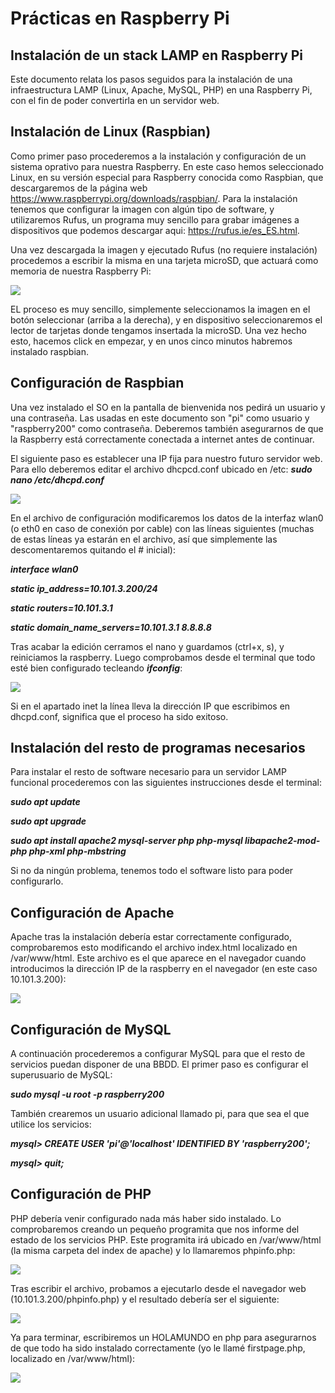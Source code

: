 # Prácticas en Raspberry Pi

## Instalación de un stack LAMP en Raspberry Pi

Este documento relata los pasos seguidos para la instalación de una infraestructura LAMP (Linux, Apache, MySQL, PHP) en una Raspberry Pi, con el fin de poder convertirla en un servidor web. 

## Instalación de Linux (Raspbian)

Como primer paso procederemos a la instalación y configuración de un sistema oprativo para nuestra Raspberry. En este caso hemos seleccionado Linux, en su versión especial para Raspberry conocida como Raspbian, que descargaremos de la página web <https://www.raspberrypi.org/downloads/raspbian/>. Para la instalación tenemos que configurar la imagen con algún tipo de software, y utilizaremos Rufus, un programa muy sencillo para grabar imágenes a dispositivos que podemos descargar aqui: <https://rufus.ie/es_ES.html>.

Una vez descargada la imagen y ejecutado Rufus (no requiere instalación) procedemos a escribir la misma en una tarjeta microSD, que actuará como memoria de nuestra Raspberry Pi:

<img src=Rufus.png>

EL proceso es muy sencillo, simplemente seleccionamos la imagen en el botón seleccionar (arriba a la derecha), y en dispositivo seleccionaremos el lector de tarjetas donde tengamos insertada la microSD. Una vez hecho esto, hacemos click en empezar, y en unos cinco minutos habremos instalado raspbian.

## Configuración de Raspbian

Una vez instalado el SO en la pantalla de bienvenida nos pedirá un usuario y una contraseña. Las usadas en este documento son "pi" como usuario y "raspberry200" como contraseña. Deberemos también asegurarnos de que la Raspberry está correctamente conectada a internet antes de continuar.

El siguiente paso es establecer una IP fija para nuestro futuro servidor web. Para ello deberemos editar el archivo dhcpcd.conf ubicado en /etc: **_sudo nano /etc/dhcpd.conf_**

<img src=dhcpd.png>

En el archivo de configuración modificaremos los datos de la interfaz wlan0 (o eth0 en caso de conexión por cable) con las líneas siguientes (muchas de estas líneas ya estarán en el archivo, así que simplemente las descomentaremos quitando el # inicial):

**_interface wlan0_**

**_static ip_address=10.101.3.200/24_**

**_static routers=10.101.3.1_**

**_static domain_name_servers=10.101.3.1 8.8.8.8_**

Tras acabar la edición cerramos el nano y guardamos (ctrl+x, s), y reiniciamos la raspberry. Luego comprobamos desde el terminal que todo esté bien configurado tecleando **_ifconfig_**:

<img src=ifconfig.png>

Si en el apartado inet la línea lleva la dirección IP que escribimos en dhcpd.conf, significa que el proceso ha sido exitoso.

## Instalación del resto de programas necesarios

Para instalar el resto de software necesario para un servidor LAMP funcional procederemos con las siguientes instrucciones desde el terminal:

**_sudo apt update_**

**_sudo apt upgrade_**

**_sudo apt install apache2 mysql-server php php-mysql libapache2-mod-php php-xml php-mbstring_**

Si no da ningún problema, tenemos todo el software listo para poder configurarlo.

## Configuración de Apache

Apache tras la instalación debería estar correctamente configurado, comprobaremos esto modificando el archivo index.html localizado en /var/www/html. Este archivo es el que aparece en el navegador cuando introducimos la dirección IP de la raspberry en el navegador (en este caso 10.101.3.200):

<img src=apache.png>

## Configuración de MySQL

A continuación procederemos a configurar MySQL para que el resto de servicios puedan disponer de una BBDD. El primer paso es configurar el superusuario de MySQL:

**_sudo mysql -u root -p raspberry200_**

También crearemos un usuario adicional llamado pi, para que sea el que utilice los servicios:

**_mysql> CREATE USER 'pi'@'localhost' IDENTIFIED BY 'raspberry200';_**

**_mysql> quit;_**

## Configuración de PHP

PHP debería venir configurado nada más haber sido instalado. Lo comprobaremos creando un pequeño programita que nos informe del estado de los servicios PHP. Este programita irá ubicado en /var/www/html (la misma carpeta del index de apache) y lo llamaremos phpinfo.php:

<img src=php.png>

Tras escribir el archivo, probamos a ejecutarlo desde el navegador web (10.101.3.200/phpinfo.php) y el resultado debería ser el siguiente:

<img src=phpinfo.png>

Ya para terminar, escribiremos un HOLAMUNDO en php para asegurarnos de que todo ha sido instalado correctamente (yo le llamé firstpage.php, localizado en /var/www/html):

<img src=phpholamundo.png>
